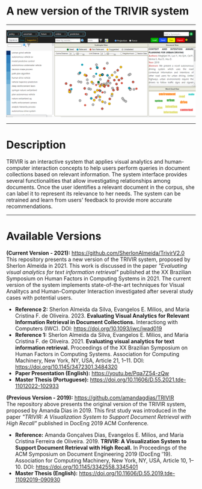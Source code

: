 # A new version of the TRIVIR system
---------------------------------------
![alt text](https://github.com/SherlonAlmeida/TrivirV2.0/blob/412b2c9e783789f7379eac5e6ed81829fa5bb8f7/Start%20Here%20-%20Presentation/Trivir.png) <br>


---------------------------------------
# Description
TRIVIR is an interactive system that applies visual analytics and human-computer interaction concepts to help users perform queries in document collections based on relevant information. The system interface provides several functionalities that allow investigating relationships among documents. Once the user identifies a relevant document in the corpus, she can label it to represent its relevance to her needs. The system can be retrained and learn from users' feedback to provide more accurate recommendations.

---------------------------------------
# Available Versions
**(Current Version - 2021):** https://github.com/SherlonAlmeida/TrivirV2.0 <br>
This repository presents a new version of the TRIVIR system, proposed by Sherlon Almeida in 2021. This work is discussed in the paper *"Evaluating visual analytics for text information retrieval"* published at the XX Brazilian Symposium on Human Factors in Computing Systems in 2021. The current version of the system implements state-of-the-art techniques for Visual Analitycs and Human-Computer Interaction investigated after several study cases with potential users.

*   **Reference 2:** Sherlon Almeida da Silva, Evangelos E. Milios, and Maria Cristina F. de Oliveira. 2023. **Evaluating Visual Analytics for Relevant Information Retrieval in Document Collections.** Interactiong with Computers (IWC). DOI: https://doi.org/10.1093/iwc/iwad019
*   **Reference 1:** Sherlon Almeida da Silva, Evangelos E. Milios, and Maria Cristina F. de Oliveira. 2021. **Evaluating visual analytics for text information retrieval.** Proceedings of the XX Brazilian Symposium on Human Factors in Computing Systems. Association for Computing Machinery, New York, NY, USA, Article 21, 1–11. DOI: https://doi.org/10.1145/3472301.3484320
*   **Paper Presentation (English):** https://youtu.be/Pqa7Z54-zQw
*   **Master Thesis (Portuguese):** https://doi.org/10.11606/D.55.2021.tde-11012022-102933

**(Previous Version - 2019):** https://github.com/amandagdias/TRIVIR <br>
The repository above presents the original version of the TRIVIR system, proposed by Amanda Dias in 2019. This first study was introduced in the paper *"TRIVIR: A Visualization System to Support Document Retrieval with High Recall"* published in DocEng 2019 ACM Conference.

*   **Reference:** Amanda Gonçalves Dias, Evangelos E. Milios, and Maria Cristina Ferreira de Oliveira. 2019. **TRIVIR: A Visualization System to Support Document Retrieval with High Recall.** In Proceedings of the ACM Symposium on Document Engineering 2019 (DocEng '19). Association for Computing Machinery, New York, NY, USA, Article 10, 1–10. DOI: https://doi.org/10.1145/3342558.3345401
*   **Master Thesis (English):** https://doi.org/10.11606/D.55.2019.tde-11092019-090930
